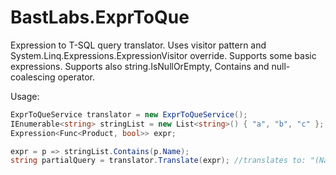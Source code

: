 # BastLabs.ExprToQue
Expression to T-SQL query translator. Uses visitor pattern and System.Linq.Expressions.ExpressionVisitor override.
Supports some basic expressions. Supports also string.IsNullOrEmpty, Contains and null-coalescing operator.

Usage:

```C#
ExprToQueService translator = new ExprToQueService();
IEnumerable<string> stringList = new List<string>() { "a", "b", "c" };
Expression<Func<Product, bool>> expr;

expr = p => stringList.Contains(p.Name);
string partialQuery = translator.Translate(expr); //translates to: "(Name IN ('a','b','c'))"
```



